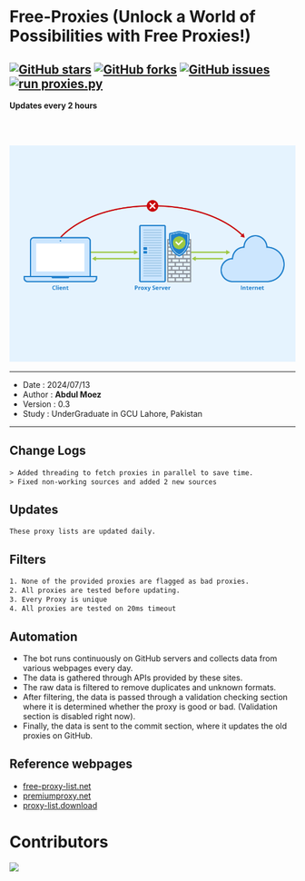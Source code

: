 Free-Proxies (Unlock a World of Possibilities with Free Proxies!)
====
[![GitHub stars](https://img.shields.io/github/stars/Anonym0usWork1221/Free-Proxies.svg)](https://github.com/Anonym0usWork1221/Free-Proxies/stargazers)
[![GitHub forks](https://img.shields.io/github/forks/Anonym0usWork1221/Free-Proxies.svg)](https://github.com/Anonym0usWork1221/Free-Proxies/network/members)
[![GitHub issues](https://img.shields.io/github/issues/Anonym0usWork1221/Free-Proxies.svg)](https://github.com/Anonym0usWork1221/Free-Proxies/issues)
[![run proxies.py](https://github.com/Anonym0usWork1221/Free-Proxies/actions/workflows/actions.yml/badge.svg)](https://github.com/Anonym0usWork1221/Free-Proxies/actions/workflows/actions.yml)
-----------
**Updates every 2 hours**

<br>
<br>
<p align="center">
  <img src="https://github.com/Anonym0usWork1221/Free-Proxies/blob/cd100f73f5a4a6f828cff32932160873af453ee3/Proxy-Server.png"  title="proxy-list">
</p>

-----
 *  Date   : 2024/07/13
 *  Author : **__Abdul Moez__**
 *  Version : 0.3
 *  Study  : UnderGraduate in GCU Lahore, Pakistan
----
Change Logs
----
    > Added threading to fetch proxies in parallel to save time.
    > Fixed non-working sources and added 2 new sources

Updates
-----------
    These proxy lists are updated daily.

## Filters
    1. None of the provided proxies are flagged as bad proxies.  
    2. All proxies are tested before updating.
    3. Every Proxy is unique
    4. All proxies are tested on 20ms timeout

## Automation
* The bot runs continuously on GitHub servers and collects data from various webpages every day.
* The data is gathered through APIs provided by these sites.
* The raw data is filtered to remove duplicates and unknown formats.
* After filtering, the data is passed through a validation checking section where it is determined whether the proxy is good or bad. (Validation section is disabled right now).
* Finally, the data is sent to the commit section, where it updates the old proxies on GitHub.

## Reference webpages
* [free-proxy-list.net](https://free-proxy-list.net)
* [premiumproxy.net](https://premiumproxy.net)
* [proxy-list.download](https://www.proxy-list.download)

# Contributors

<a href = "https://github.com/Anonym0usWork1221/Free-Proxies/graphs/contributors">
  <img src = "https://contrib.rocks/image?repo=Anonym0usWork1221/Free-Proxies"/>
</a>

